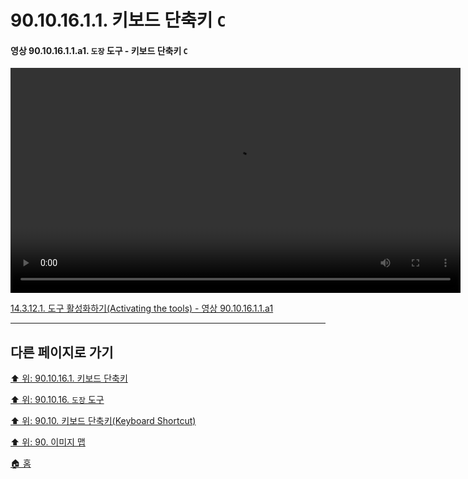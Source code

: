 # 90.10.16.1.1. 키보드 단축키 `C`

<a id="90-10-16-01-01-a1"></a>

#### 영상 90.10.16.1.1.a1. `도장` 도구 - 키보드 단축키 `C`
<video controls="controls" width="720" src="https://github.com/wonder13662/gimp/assets/15767104/af6ec1cc-a5a2-4c2a-8137-8ed52bc97939"></video>

[14.3.12.1. 도구 활성화하기(Activating the tools) - 영상 90.10.16.1.1.a1](./14-03-12-01-activating_the_tool.md#90-10-16-01-01-a1)

***

## 다른 페이지로 가기

[⬆️ 위: 90.10.16.1. 키보드 단축키](./90-10-16-01-00-keyboard_shortcut.md)

[⬆️ 위: 90.10.16. `도장` 도구](./90-10-16-00-clone.md)

[⬆️ 위: 90.10. 키보드 단축키(Keyboard Shortcut)](./90-10-00-keyboard_shortcut.md)

[⬆️ 위: 90. 이미지 맵](./90-00-image-map.md)

[🏠 홈](./00-home.md)